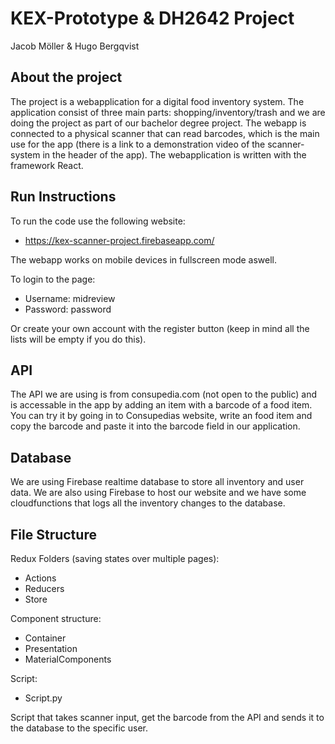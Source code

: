 # KEX-Prototype & DH2642 Project

Jacob Möller & Hugo Bergqvist

## About the project

The project is a webapplication for a digital food inventory system. The application consist of three main parts: shopping/inventory/trash and we are doing the project as part of our bachelor degree project. The webapp is connected to a physical scanner that can read barcodes, which is the main use for the app (there is a link to a demonstration video of the scanner-system in the header of the app). The webapplication is written with the framework React.

## Run Instructions

To run the code use the following website:
- https://kex-scanner-project.firebaseapp.com/

The webapp works on mobile devices in fullscreen mode aswell.

To login to the page:
- Username: midreview
- Password: password

Or create your own account with the register button (keep in mind all the lists will be empty if you do this).

## API 

The API we are using is from consupedia.com (not open to the public) and is accessable in the app by adding an item with a barcode of a food item. You can try it by going in to Consupedias website, write an food item and copy the barcode and paste it into the barcode field in our application.

## Database

We are using Firebase realtime database to store all inventory and user data. We are also using Firebase to host our website and we have some cloudfunctions that logs all the inventory changes to the database.

## File Structure

Redux Folders (saving states over multiple pages):
- Actions
- Reducers
- Store

Component structure:
- Container
- Presentation
- MaterialComponents

Script:
- Script.py 

Script that takes scanner input, get the barcode from the API and sends it to the database to the specific user.


